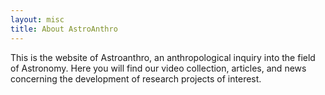 ```yaml
---
layout: misc
title: About AstroAnthro
---
```


This is the website of Astroanthro, an anthropological inquiry into the field of Astronomy. Here you will find our video collection,
articles, and news concerning the development of research projects of interest. 
